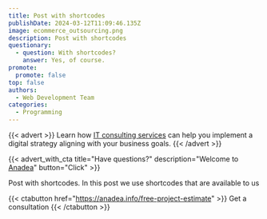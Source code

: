 ```yaml
---
title: Post with shortcodes
publishDate: 2024-03-12T11:09:46.135Z
image: ecommerce_outsourcing.png
description: Post with shortcodes
questionary:
  - question: With shortcodes?
    answer: Yes, of course.
promote:
  promote: false
top: false
authors:
  - Web Development Team
categories:
  - Programming
---
```

{{< advert >}}
Learn how <a href="https://anadea.info/free-project-estimate">IT consulting services</a> can help you implement a digital strategy aligning with your business goals.
{{< /advert >}}

{{< advert_with_cta title="Have questions?" description="Welcome to <a href='https://anadea.info'>Anadea</a>" button="Click" >}}


Post with shortcodes. In this post we use shortcodes that are available to us

{{< ctabutton href="https://anadea.info/free-project-estimate" >}}
  Get a consultation
{{< /ctabutton >}}
